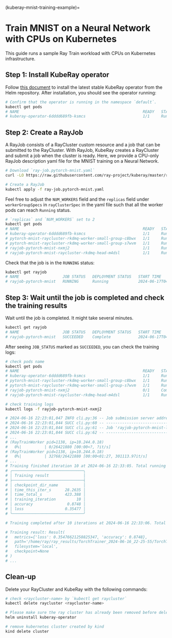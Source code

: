 (kuberay-mnist-training-example)=

# Train MNIST on a Neural Network with CPUs on Kubernetes

This guide runs a sample Ray Train workload with CPUs on Kubernetes infrastructure.

## Step 1: Install KubeRay operator

Follow [this document](kuberay-operator-deploy) to install the latest stable KubeRay operator from the Helm repository. After installation, you should see the operator running:

```sh
# Confirm that the operator is running in the namespace `default`.
kubectl get pods
# NAME                                                      READY   STATUS              RESTARTS   AGE
# kuberay-operator-6dddd689fb-ksmcs                         1/1     Running             0          48s
```

## Step 2: Create a RayJob

A RayJob consists of a RayCluster custom resource and a job that can be submitted to the RayCluster. With RayJob, KubeRay creates a RayCluster and submit a job when the cluster is ready. Here, we provide a CPU-only RayJob description yaml file for the MNIST training on a Neural Network.

```sh
# Download `ray-job.pytorch-mnist.yaml`
curl -LO https://raw.githubusercontent.com/ray-project/kuberay/master/ray-operator/config/samples/pytorch-mnist/ray-job.pytorch-mnist.yaml

# Create a RayJob
kubectl apply -f ray-job.pytorch-mnist.yaml
```

Feel free to adjust the `NUM_WORKERS` field and the `replicas` field under `workerGroupSpecs` in `rayClusterSpec` in the yaml file such that all the worker pods can reach `Running` status.

```sh
# `replicas` and `NUM_WORKERS` set to 2
kubectl get pods
# NAME                                                      READY   STATUS    RESTARTS   AGE
# kuberay-operator-6dddd689fb-ksmcs                         1/1     Running   0          6m8s
# pytorch-mnist-raycluster-rkdmq-worker-small-group-c8bwx   1/1     Running   0          5m32s
# pytorch-mnist-raycluster-rkdmq-worker-small-group-s7wvm   1/1     Running   0          5m32s
# rayjob-pytorch-mnist-nxmj2                                1/1     Running   0          4m17s
# rayjob-pytorch-mnist-raycluster-rkdmq-head-m4dsl          1/1     Running   0          5m32s
```

Check that the job is in the `RUNNING` status:

```sh
kubectl get rayjob
# NAME                   JOB STATUS   DEPLOYMENT STATUS   START TIME             END TIME   AGE
# rayjob-pytorch-mnist   RUNNING      Running             2024-06-17T04:08:25Z              11m
```

## Step 3: Wait until the job is completed and check the training results

Wait until the job is completed. It might take several minutes.

```sh
kubectl get rayjob
# NAME                   JOB STATUS   DEPLOYMENT STATUS   START TIME             END TIME               AGE
# rayjob-pytorch-mnist   SUCCEEDED    Complete            2024-06-17T04:08:25Z   2024-06-17T04:22:21Z   16m
```

After seeing `JOB_STATUS` marked as `SUCCEEDED`, you can check the training logs:

```sh
# check pods name
kubectl get pods
# NAME                                                      READY   STATUS      RESTARTS   AGE
# kuberay-operator-6dddd689fb-ksmcs                         1/1     Running     0          113m
# pytorch-mnist-raycluster-rkdmq-worker-small-group-c8bwx   1/1     Running     0          38m
# pytorch-mnist-raycluster-rkdmq-worker-small-group-s7wvm   1/1     Running     0          38m
# rayjob-pytorch-mnist-nxmj2                                0/1     Completed   0          38m
# rayjob-pytorch-mnist-raycluster-rkdmq-head-m4dsl          1/1     Running     0          38m

# check training logs
kubectl logs -f rayjob-pytorch-mnist-nxmj2

# 2024-06-16 22:23:01,047 INFO cli.py:36 -- Job submission server address: http://rayjob-pytorch-mnist-raycluster-rkdmq-head-svc.default.svc.cluster.local:8265
# 2024-06-16 22:23:01,844 SUCC cli.py:60 -- -------------------------------------------------------
# 2024-06-16 22:23:01,844 SUCC cli.py:61 -- Job 'rayjob-pytorch-mnist-l6ccc' submitted successfully
# 2024-06-16 22:23:01,844 SUCC cli.py:62 -- -------------------------------------------------------
# ...
# (RayTrainWorker pid=1138, ip=10.244.0.18) 
#   0%|          | 0/26421880 [00:00<?, ?it/s]
# (RayTrainWorker pid=1138, ip=10.244.0.18) 
#   0%|          | 32768/26421880 [00:00<01:27, 301113.97it/s]
# ...
# Training finished iteration 10 at 2024-06-16 22:33:05. Total running time: 7min 9s
# ╭───────────────────────────────╮
# │ Training result               │
# ├───────────────────────────────┤
# │ checkpoint_dir_name           │
# │ time_this_iter_s      28.2635 │
# │ time_total_s          423.388 │
# │ training_iteration         10 │
# │ accuracy               0.8748 │
# │ loss                  0.35477 │
# ╰───────────────────────────────╯

# Training completed after 10 iterations at 2024-06-16 22:33:06. Total running time: 7min 10s

# Training result: Result(
#   metrics={'loss': 0.35476621258825347, 'accuracy': 0.8748},
#   path='/home/ray/ray_results/TorchTrainer_2024-06-16_22-25-55/TorchTrainer_122aa_00000_0_2024-06-16_22-25-55',
#   filesystem='local',
#   checkpoint=None
# )
# ...
```

## Clean-up

Delete your RayCluster and KubeRay with the following commands:

```sh
# check <raycluster-name> by `kubectl get raycluster`
kubectl delete raycluster <raycluster-name>

# Please make sure the ray cluster has already been removed before delete the operator.
helm uninstall kuberay-operator

# remove kubernetes cluster created by kind
kind delete cluster
```